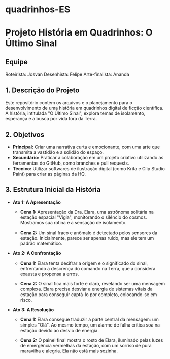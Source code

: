 # quadrinhos-ES

# Projeto História em Quadrinhos: O Último Sinal

## Equipe
Roteirista: Josvan
Desenhista: Felipe
Arte-finalista: Ananda

## 1. Descrição do Projeto
Este repositório contém os arquivos e o planejamento para o desenvolvimento de uma história em quadrinhos digital de ficção científica. A história, intitulada "O Último Sinal", explora temas de isolamento, esperança e a busca por vida fora da Terra.

## 2. Objetivos
* **Principal:** Criar uma narrativa curta e emocionante, com uma arte que transmita a vastidão e a solidão do espaço.
* **Secundário:** Praticar a colaboração em um projeto criativo utilizando as ferramentas do GitHub, como branches e pull requests.
* **Técnico:** Utilizar softwares de ilustração digital (como Krita e Clip Studio Paint) para criar as páginas da HQ.

## 3. Estrutura Inicial da História
* **Ato 1: A Apresentação**
    * **Cena 1:** Apresentação da Dra. Elara, uma astrônoma solitária na estação espacial "Vigia", monitorando o silêncio do cosmos. Mostramos sua rotina e a sensação de isolamento.
      
    * **Cena 2:** Um sinal fraco e anômalo é detectado pelos sensores da estação. Inicialmente, parece ser apenas ruído, mas ele tem um padrão matemático.
      
* **Ato 2: A Confrontação**
  
    * **Cena 1:** Elara tenta decifrar a origem e o significado do sinal, enfrentando a descrença do comando na Terra, que a considera exausta e propensa a erros.
      
    * **Cena 2:** O sinal fica mais forte e claro, revelando ser uma mensagem complexa. Elara precisa desviar a energia de sistemas vitais da estação para conseguir captá-lo por completo, colocando-se em risco.
* **Ato 3: A Resolução**
  
    * **Cena 1:** Elara consegue traduzir a parte central da mensagem: um simples "Olá". Ao mesmo tempo, um alarme de falha crítica soa na estação devido ao desvio de energia.
      
    * **Cena 2:** O painel final mostra o rosto de Elara, iluminado pelas luzes de emergência vermelhas da estação, com um sorriso de pura maravilha e alegria. Ela não está mais sozinha.
